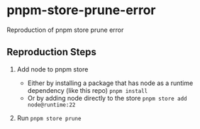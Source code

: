# pnpm-store-prune-error
Reproduction of pnpm store prune error

## Reproduction Steps

1. Add node to pnpm store

   - Either by installing a package that has node as a runtime dependency (like this repo) `pnpm install`
   - Or by adding node directly to the store `pnpm store add node@runtime:22`

2. Run `pnpm store prune`